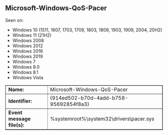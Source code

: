 ## Microsoft-Windows-QoS-Pacer

Seen on:
* Windows 10 (1511, 1607, 1703, 1709, 1803, 1809, 1903, 1909, 2004, 20H2)
* Windows 11 (21H2)
* Windows 2008
* Windows 2012
* Windows 2016
* Windows 2019
* Windows 7
* Windows 8.0
* Windows 8.1
* Windows Vista

<table border="1" class="docutils">
  <tbody>
    <tr>
      <td><b>Name:</b></td>
      <td>Microsoft-Windows-QoS-Pacer</td>
    </tr>
    <tr>
      <td><b>Identifier:</b></td>
      <td>{914ed502-b70d-4add-b758-95692854f8a3}</td>
    </tr>
    <tr>
      <td><b>Event message file(s):</b></td>
      <td>%systemroot%\system32\drivers\pacer.sys</td>
    </tr>
  </tbody>
</table>

&nbsp;

